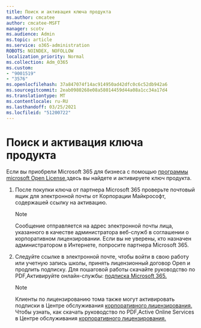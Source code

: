 ```yaml
---
title: Поиск и активация ключа продукта
ms.author: cmcatee
author: cmcatee-MSFT
manager: scotv
ms.audience: Admin
ms.topic: article
ms.service: o365-administration
ROBOTS: NOINDEX, NOFOLLOW
localization_priority: Normal
ms.collection: Adm_O365
ms.custom:
- "9001519"
- "3576"
ms.openlocfilehash: 37a847074f14ac914950ad42dfc0c6c52db942a6
ms.sourcegitcommit: 2eab0980268e08a58014459d44a08a1cc34a17d4
ms.translationtype: MT
ms.contentlocale: ru-RU
ms.lasthandoff: 03/25/2021
ms.locfileid: "51200722"
---
```

# <a name="find-and-activate-my-product-key"></a>Поиск и активация ключа продукта

Если вы приобрели Microsoft 365 для бизнеса с помощью [программы microsoft Open License,](https://go.microsoft.com/fwlink/p/?LinkID=613298)здесь вы найдете и активируете ключ продукта.

1. После покупки ключа от партнера Microsoft 365 проверьте почтовый ящик для электронной почты от Корпорации Майкрософт, содержашей ссылку на активацию.

    > [!NOTE]
    > Сообщение отправляется на адрес электронной почты лица, указанного в качестве администратора веб-служб в соглашении о корпоративном лицензировании. Если вы не уверены, кто назначен администратором в Интернете, попросите партнера Microsoft 365.
1. Следуйте ссылке в электронной почте, чтобы войти в свою работу или учетную запись школы, принять лицензионный договор Open и продлить подписку. Для пошаговой работы скачайте руководство по PDF,Активируйте онлайн-службы: [подписка Microsoft 365.](https://go.microsoft.com/fwlink/p/?LinkId=618100)

    > [!NOTE]
    > Клиенты по лицензированию тома также могут активировать подписки в Центре обслуживания [корпоративного лицензирования.](https://go.microsoft.com/fwlink/p/?LinkID=282016) Чтобы узнать, как скачать руководство по PDF,Active Online Services в Центре обслуживания [корпоративного лицензирования.](https://go.microsoft.com/fwlink/p/?LinkId=618096)